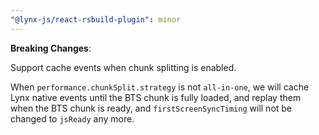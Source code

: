 ```yaml
---
"@lynx-js/react-rsbuild-plugin": minor
---
```


**Breaking Changes**:

Support cache events when chunk splitting is enabled.

When `performance.chunkSplit.strategy` is not `all-in-one`, we will cache Lynx native events until the BTS chunk is fully loaded, and replay them when the BTS chunk is ready, and `firstScreenSyncTiming` will not be changed to `jsReady` any more.
